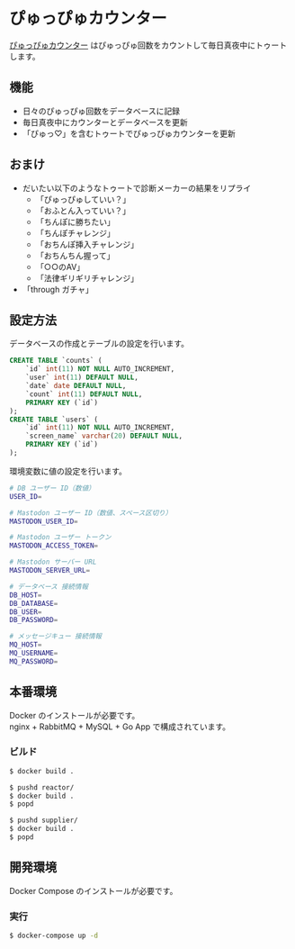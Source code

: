 ぴゅっぴゅカウンター
====================

[ぴゅっぴゅカウンター](https://xn--y2wx43a.chitoku.jp) はぴゅっぴゅ回数をカウントして毎日真夜中にトゥートします。

## 機能

- 日々のぴゅっぴゅ回数をデータベースに記録
- 毎日真夜中にカウンターとデータベースを更新
- 「ぴゅっ♡」を含むトゥートでぴゅっぴゅカウンターを更新

## おまけ

- だいたい以下のようなトゥートで診断メーカーの結果をリプライ
  - 「ぴゅっぴゅしていい？」
  - 「おふとん入っていい？」
  - 「ちんぽに勝ちたい」
  - 「ちんぽチャレンジ」
  - 「おちんぽ挿入チャレンジ」
  - 「おちんちん握って」
  - 「○○のAV」
  - 「法律ギリギリチャレンジ」
- 「through ガチャ」

## 設定方法

データベースの作成とテーブルの設定を行います。

```sql
CREATE TABLE `counts` (
    `id` int(11) NOT NULL AUTO_INCREMENT,
    `user` int(11) DEFAULT NULL,
    `date` date DEFAULT NULL,
    `count` int(11) DEFAULT NULL,
    PRIMARY KEY (`id`)
);
CREATE TABLE `users` (
    `id` int(11) NOT NULL AUTO_INCREMENT,
    `screen_name` varchar(20) DEFAULT NULL,
    PRIMARY KEY (`id`)
);
```

環境変数に値の設定を行います。

```bash
# DB ユーザー ID（数値）
USER_ID=

# Mastodon ユーザー ID（数値、スペース区切り）
MASTODON_USER_ID=

# Mastodon ユーザー トークン
MASTODON_ACCESS_TOKEN=

# Mastodon サーバー URL
MASTODON_SERVER_URL=

# データベース 接続情報
DB_HOST=
DB_DATABASE=
DB_USER=
DB_PASSWORD=

# メッセージキュー 接続情報
MQ_HOST=
MQ_USERNAME=
MQ_PASSWORD=
```

## 本番環境

Docker のインストールが必要です。  
nginx + RabbitMQ + MySQL + Go App で構成されています。

### ビルド

```sh
$ docker build .

$ pushd reactor/
$ docker build .
$ popd

$ pushd supplier/
$ docker build .
$ popd
```

## 開発環境

Docker Compose のインストールが必要です。

### 実行

```sh
$ docker-compose up -d
```
